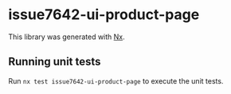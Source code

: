 # issue7642-ui-product-page

This library was generated with [Nx](https://nx.dev).

## Running unit tests

Run `nx test issue7642-ui-product-page` to execute the unit tests.
